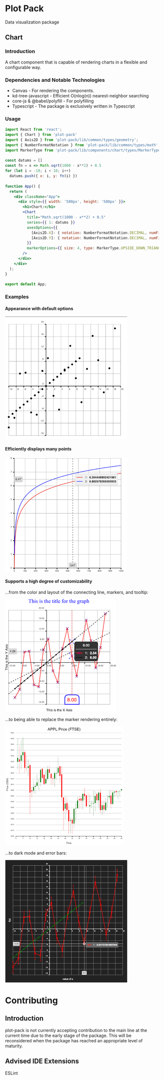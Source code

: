 # Plot Pack

Data visualization package

## Chart

### Introduction

A chart component that is capable of rendering charts in a flexible and configurable way.

### Dependencies and Notable Technologies

* Canvas - For rendering the components.
* kd-tree-javascript - Efficient O(nlog(n)) nearest-neighbor searching
* core-js & @babel/polyfill - For polyfilling
* Typescript - The package is exclusively written in Typescript

### Usage

```jsx
import React from 'react';
import { Chart } from 'plot-pack'
import { Axis2D } from 'plot-pack/lib/common/types/geometry';
import { NumberFormatNotation } from 'plot-pack/lib/common/types/math';
import MarkerType from 'plot-pack/lib/components/chart/types/MarkerType';

const datums = []
const fn = x => Math.sqrt(1000 - x**2) + 0.5
for (let i = -10; i < 10; i++)
  datums.push({ x: i, y: fn(i) })

function App() {
  return (
    <div className="App">
      <div style={{ width: '500px', height: '500px' }}>
        <h1>Chart:</h1>
        <Chart
          title="Math.sqrt(1000 - x**2) + 0.5"
          series={{ 1: datums }}
          axesOptions={{
            [Axis2D.X]: { notation: NumberFormatNotation.DECIMAL, numFigures: 0 },
            [Axis2D.Y]: { notation: NumberFormatNotation.DECIMAL, numFigures: 1 }
          }}
          markerOptions={{ size: 4, type: MarkerType.UPSIDE_DOWN_TRIANGLE, lineWidth: 1 }}
        />
      </div>
    </div>
  );
}

export default App;
```

### Examples

#### Appearance with default options

![](docs/components/chart/images/default_options.png)

#### Efficiently displays many points

![](docs/components/chart/images/variant_1.png)

#### Supports a high degree of customizability

...from the color and layout of the connecting line, markers, and tooltip:

![](docs/components/chart/images/variant_2.png)

...to being able to replace the marker rendering entirely:

![](docs/components/chart/images/variant_3.png)

...to dark mode and error bars:

![](docs/components/chart/images/variant_4.png)

# Contributing

## Introduction

plot-pack is not currently accepting contribution to the main line at the current time due to the early stage of the package. This will be reconsidered when the package has reached an appropriate level of maturity.

## Advised IDE Extensions

ESLint
